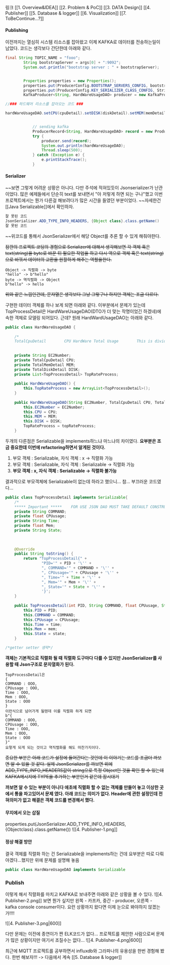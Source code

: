 링크
[[1. Overview&IDEA]]
[[2. Problem &  PoC]]
[[3. DATA Design]]
[[4. Publisher]]
[[5. Database & logger]]
[[6. Visualization]]
[[7. ToBeContinue...?]]
#### Publishing

이전까지는 열심히 시스템 리소스를 잡아왔고 이제 KAFKA로 데이터를 전송하는일이 남았다.
코드는 생각보다 간단한데 아래와 같다.
```java
final String TOPIC_NAME = "fooo";
		String bootstrapServer = args[0] + ":9092";
		System.out.println("bootstrap server : " + bootstrapServer);


		Properties properties = new Properties();
		properties.put(ProducerConfig.BOOTSTRAP_SERVERS_CONFIG, bootstrapServer);
		properties.put(ProducerConfig.KEY_SERIALIZER_CLASS_CONFIG, StringSerializer.class.getName());
		KafkaProducer<String, HardWareUsageDAO> producer = new KafkaProducer<>(properties);

//### 하드웨어 리소스를 잡아오는 코드 ###

hardWareUsageDAO.setCPU(cpuDetail).setDISK(diskDetail).setMEM(memDetail).setTopRateProcess((ArrayList<TopProcessDetail>) topRateProcess);


			// sending kafka
			ProducerRecord<String, HardWareUsageDAO> record = new ProducerRecord<String, HardWareUsageDAO>(TOPIC_NAME, hardWareUsageDAO);
			try {
				producer.send(record);
				System.out.println(hardWareUsageDAO);
				Thread.sleep(500);
			} catch (Exception e) {
				e.printStackTrace();
			}
```


#### Serializer

~~보면 그렇게 어려운 상황은 아니다. 다만 주석에 적혀있듯이 Jsonserializer가 난관이었다.
많은 예제들에서 단순히 text를 보내면서 "아 저렇게 하면 되는 구나"했고 이번 프로젝트에서는 뭔가 다른걸 해보려다가 많은 시간을 들였던 부분이었다. ~~자세한건 [[Java Serializable]]에서 확인하자.

```java
잘 못된 코드
JsonSerializer.ADD_TYPE_INFO_HEADERS, {Object class}.class.getName()
잘 못된 코드
```
~~위코드를 통해서 JsonSerializer에서 해당 Object를 추론 할 수 있게 해줘야한다.

~~잠깐의 프로젝트 코딩의 경험으로 Serializer에 대해서 생각해보면 각 객체 혹은 text(string)을 byte로 바꾼 뒤 필요한 작업을 하고 다시 역으로 객체 혹은 text(string)으로 바꿔서 데이터의 교환을 원활하게 해주는 역할을한다.~~
```
Object -> 직렬화 -> byte
"hello" -> b"hello"
byte -> 역직렬화 -> Object
b"hello" -> hello
```
~~위와 같은 느낌인건데, 문자열은 생각보다 그냥 그렇구나 하지만 객체는 조금 다르다.~~

구현한 데이터 객체를 하나 보게 되면 아래와 같다.
이부분에서 문제가 있는데 TopProcessDetail은 HardWareUsageDAO(DTO가 더 맞는 작명이었긴 하겠네)에 속한 객체로 모델링 되어있다. 근데?
원래 HardWardUsageDAO는 아래와 같다.
```java
public class HardWareUsageDAO {  
  
    /*  
    TotalCpuDetail        CPU HardWare Total Usage        This is divided into [User, System]    TotalMemDetail        MEM HardWare Total Usage        This is divided into [Used, Unused]    TotalDiskDetail        Disk is HardWare Total Usage        This is divided into [Read, Write]    TopProcessDetail        This is COMMAND TOP result where ranked top 5        This is consist of [PID, COMMAND, CPUusag˜e, Time, Mem, State]    ***** Important *****    FOR USE JSON DAO MUST TAKE DEFAULT CONSTRUCTOR    ***** Important *****     */  
  
  
    private String EC2Number;  
    private TotalCpuDetail CPU;  
    private TotalMemDetail MEM;  
    private TotalDiskDetail DISK;  
    private List<TopProcessDetail> TopRateProcess;  
  
    public HardWareUsageDAO() {  
        this.TopRateProcess = new ArrayList<TopProcessDetail>();  
    }  
  
    public HardWareUsageDAO(String EC2Number, TotalCpuDetail CPU, TotalMemDetail MEM, TotalDiskDetail DISK, List<TopProcessDetail> topRateProcess) {  
        this.EC2Number = EC2Number;  
        this.CPU = CPU;  
        this.MEM = MEM;  
        this.DISK = DISK;  
        TopRateProcess = topRateProcess;  
    }
```

두개의 다른점은 Serializable을 implements하느냐 마느냐의 차이였다.
**요부분은 조금 중요한데 이번에 refactoring하면서 알게된 것이다.**
1. 부모 객체 : Serializable, 자식 객체 : x -> 직렬화 가능
2. 부모 객체 : Serializable, 자식 객체 : Serializable -> 직렬화 가능
3. **부모 객체 : x, 자식 객체 : Serializable -> 직렬화 불가능**

결과적으로 부모객체에 Serializable이 없는데 하라고 했으니... 참... 부끄러운 코드였다...

```java
public class TopProcessDetail implements Serializable{  
    /*  
    ***** Important *****    FOR USE JSON DAO MUST TAKE DEFAULT CONSTRUCTOR    ***** Important *****    */    private int PID;  
    private String COMMAND;  
    private float CPUusage;  
    private String Time;  
    private float Mem;  
    private String State;  
  
  
  
    @Override  
    public String toString() {  
        return "TopProcessDetail{" +  
                "PID='" + PID + '\'' +  
                ", COMMAND='" + COMMAND + '\'' +  
                ", CPUusage='" + CPUusage + '\'' +  
                ", Time='" + Time + '\'' +  
                ", Mem='" + Mem + '\'' +  
                ", State='" + State + '\'' +  
                '}';  
    }  
  
    public TopProcessDetail(int PID, String COMMAND, float CPUusage, String time, float mem, String state) {  
        this.PID = PID;  
        this.COMMAND = COMMAND;  
        this.CPUusage = CPUusage;  
        this.Time = time;  
        this.Mem = mem;  
        this.State = state;  
    }  

/*getter setter 생략*/
```

**객체는 기본적으로 직렬화 될 때 직렬화 도구마다 다를 수 있지만 JsonSerializer를 사용할 때 Json구조로 문자열화가 된다.**
```
TopProcessDetail은 
{
COMMAND : OOO,
CPUusage : OOO,
Time : OOO,
Mem : OOO,
State : OOO
}
이런식으로 넘어가게 될텐데 이를 직렬화 하게 되면
b"{
COMMAND : OOO,
CPUusage : OOO,
Time : OOO,
Mem : OOO,
State : OOO
}"
요렇게 되게 되는 것이고 역직렬화를 해도 마찬가지이다.
```

~~중요한 부분은 아래 코드가 설정에 들어간다는 것인데 이 이야기는 코드를 조금더 까보면 알 수 있을 것 같다. 실제 JsonSerializer를 까보면 위에 ADD_TYPE_INFO_HEADERS값이 string으로 특정 Object인 것을 확인 할 수 있는데 KAFKA메시지에 TYPE을 추가하는 부분인거 같은데 잠시대기~~

**까보면 알 수 있는 부분이 아니다 애초에 직렬화 할 수 없는 객체를 만들어 놓고 이상한 곳에서 통을 파고있어서 문제 였다. 아래 코드는  의미가 없다. Header에 관한 설정인데 전혀의미가 없고 해결은 객체 코드를 변경해서 했다.**

#### 무지에서 오는 삽질
properties.put(JsonSerializer.ADD_TYPE_INFO_HEADERS, {Objectclass}.class.getName())
![[4. Publisher-1.png]]

#### 정상 해결 방안

결국 객체를 직렬화 하는 건 Serializable을 implements하는 건데 요부분은 따로 다뤄야겠다...했지만 위에 문제를 설명해 놓음
```java
public class HardWareUsageDAO implements Serializable 
```

### Publish
이렇게 해서 직렬화를 마치고 KAFKA로 보내주면 아래와 같은 상황을 볼 수 있다.
![[4. Publisher-2.png]]
보면 뭔가 싶지만 왼쪽 - 카프카, 중간 - producer, 오른쪽 - kafka console consumer이다.
요런 상황까지 왔다면 이제 눈으로 봐야하지 않겠는가!!!!

![[4. Publisher-3.png|600]]

다만 문제는 이전에 종연이가 짠 ELK코드가 없다... 프로젝트를 제안한 사람으로써 문제가 많은 상황이지만 여기서 조질수는 없다...
![[4. Publisher-4.png|600]]

최근에 MQTT 프로젝트를 공부하면서 influxdb와 그라파나의 유용성을 한번 경험해 봤다.  한번 해보자!!!
-> 다음에서 계속 [[5. Database & logger]]